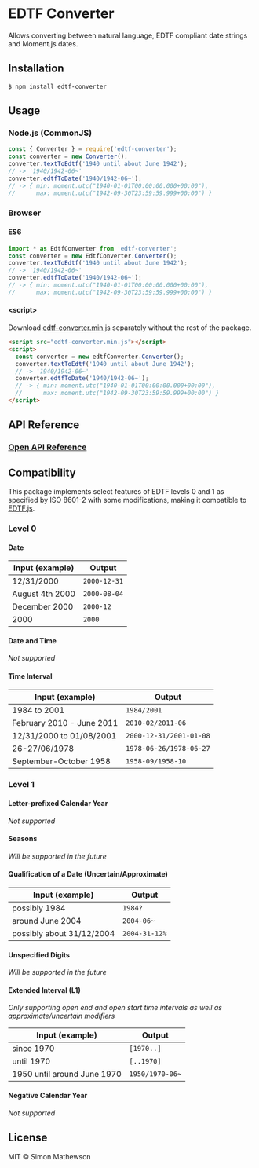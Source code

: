 # EDTF Converter

Allows converting between natural language, EDTF compliant date strings and Moment.js dates.

## Installation

```
$ npm install edtf-converter
```

## Usage

### Node.js (CommonJS)

```javascript
const { Converter } = require('edtf-converter');
const converter = new Converter();
converter.textToEdtf('1940 until about June 1942');
// -> '1940/1942-06~'
converter.edtfToDate('1940/1942-06~');
// -> { min: moment.utc("1940-01-01T00:00:00.000+00:00"),
//      max: moment.utc("1942-09-30T23:59:59.999+00:00") }
```

### Browser

#### ES6

```javascript
import * as EdtfConverter from 'edtf-converter';
const converter = new EdtfConverter.Converter();
converter.textToEdtf('1940 until about June 1942');
// -> '1940/1942-06~'
converter.edtfToDate('1940/1942-06~');
// -> { min: moment.utc("1940-01-01T00:00:00.000+00:00"),
//      max: moment.utc("1942-09-30T23:59:59.999+00:00") }
```

#### \<script>
Download [edtf-converter.min.js](https://raw.githubusercontent.com/simon-mathewson/edtf-converter/master/dist/edtf-converter.min.js) separately without the rest of the package.
```html
<script src="edtf-converter.min.js"></script>
<script>
  const converter = new edtfConverter.Converter();
  converter.textToEdtf('1940 until about June 1942');
  // -> '1940/1942-06~'
  converter.edtfToDate('1940/1942-06~');
  // -> { min: moment.utc("1940-01-01T00:00:00.000+00:00"),
  //      max: moment.utc("1942-09-30T23:59:59.999+00:00") }
</script>
```

## API Reference

### [Open API Reference](https://simon-mathewson.github.io/edtf-converter/modules/edtfconverter.html)

## Compatibility

This package implements select features of EDTF levels 0 and 1 as specified by ISO 8601-2 with some modifications, making it compatible to [EDTF.js](https://github.com/inukshuk/edtf.js).

### Level 0

#### Date

| Input (example) | Output       |
|-----------------|--------------|
| 12/31/2000      | `2000-12-31` |
| August 4th 2000 | `2000-08-04` |
| December 2000   | `2000-12`    |
| 2000            | `2000`       |

#### Date and Time

*Not supported*

#### Time Interval

| Input (example)           | Output                  |
|---------------------------|-------------------------|
| 1984 to 2001              | `1984/2001`             |
| February 2010 - June 2011 | `2010-02/2011-06`       |
| 12/31/2000 to 01/08/2001  | `2000-12-31/2001-01-08` |
| 26-27/06/1978             | `1978-06-26/1978-06-27` |
| September-October 1958    | `1958-09/1958-10`       |

### Level 1

#### Letter-prefixed Calendar Year

*Not supported*

#### Seasons

*Will be supported in the future*
<!-- 
| Input (example) | Output    |
|-----------------|-----------|
| Spring 2001     | `2001-21` | -->

#### Qualification of a Date (Uncertain/Approximate)

| Input (example)           | Output        |
|---------------------------|---------------|
| possibly 1984             | `1984?`       |
| around June 2004          | `2004-06~`    |
| possibly about 31/12/2004 | `2004-31-12%` |

#### Unspecified Digits

*Will be supported in the future*
<!-- *Only supporting decades*

| Input (example) | Output |
|-----------------|--------|
| 1960s           | `196X` | -->

#### Extended Interval (L1)

*Only supporting open end and open start time intervals as well as approximate/uncertain modifiers*

| Input (example)                  | Output          |
|----------------------------------|-----------------|
| since 1970                       | `[1970..]`      |
| until 1970                       | `[..1970]`      |
| 1950 until around June 1970      | `1950/1970-06~` |

#### Negative Calendar Year

*Not supported*

## License

MIT © Simon Mathewson
